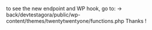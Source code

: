 to see the new endpoint and WP hook, go to:
-> back/devtestagora/public/wp-content/themes/twentytwentyone/functions.php
Thanks !

